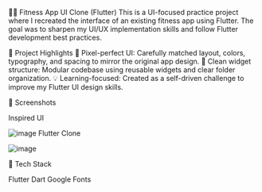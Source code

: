 🏋️‍♀️ Fitness App UI Clone (Flutter)
This is a UI-focused practice project where I recreated the interface of an existing fitness app using Flutter. The goal was to sharpen my UI/UX implementation skills and follow Flutter development best practices.

🎯 Project Highlights
🎨 Pixel-perfect UI: Carefully matched layout, colors, typography, and spacing to mirror the original app design.
🧱 Clean widget structure: Modular codebase using reusable widgets and clear folder organization.
💡 Learning-focused: Created as a self-driven challenge to improve my Flutter UI design skills.

📱 Screenshots

Inspired UI	

![image](https://github.com/user-attachments/assets/3cdaf5ba-2240-4d6f-80c5-c0a4a9309d37) 
Flutter Clone

![image](https://github.com/user-attachments/assets/fe4bf5d1-10f6-4ea3-bc4c-cf76ea278e32)


🚀 Tech Stack

Flutter
Dart
Google Fonts
